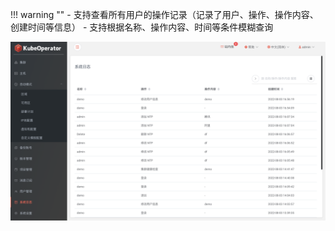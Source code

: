 
!!! warning ""
    - 支持查看所有用户的操作记录（记录了用户、操作、操作内容、创建时间等信息）
    - 支持根据名称、操作内容、时间等条件模糊查询

![system-log.png](../img/user_manual/system_log/system-log.png)
